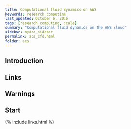 ```yaml
---
title: Computational fluid dynamics on AWS
keywords: research_computing
last_updated: October 6, 2016
tags: [research_computing, scale]
summary: "Computational fluid dynamics on the AWS cloud"
sidebar: mydoc_sidebar
permalink: acs_cfd.html
folder: acs
---
```


## Introduction 

## Links

## Warnings

## Start

{% include links.html %}
